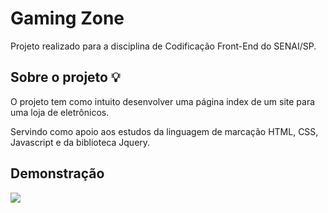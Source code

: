 
# Gaming Zone 

Projeto realizado para a disciplina de Codificação Front-End do SENAI/SP.



## Sobre o projeto  💡

O projeto tem como intuito desenvolver uma página index de um site para uma loja de eletrônicos. 

Servindo como apoio aos estudos da linguagem de marcação HTML, CSS, Javascript e da biblioteca Jquery.

## Demonstração

![](Gaming_Zone_demo.gif)
